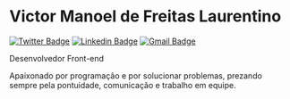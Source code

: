 # Victor Manoel de Freitas Laurentino

[![Twitter Badge](https://img.shields.io/badge/-@dieegosf-00875f?style=flat-square&labelColor=00875f&logo=twitter&logoColor=white&link=https://twitter.com/dieegosf)](https://twitter.com/VictorManoelDev) 
[![Linkedin Badge](https://img.shields.io/badge/-Diego%20Fernandes-00875f?style=flat-square&logo=Linkedin&logoColor=white&link=https://www.linkedin.com/in/diego-schell-fernandes/)](https://www.linkedin.com/in/victor-manoel-de-freitas-laurentino-ba81ab22a/) 
[![Gmail Badge](https://img.shields.io/badge/-diego.schell.f@gmail.com-00875f?style=flat-square&logo=Gmail&logoColor=white&link=mailto:diego.schell.f@gmail.com)](mailto:victormanoel.dev@gmail.com)

Desenvolvedor Front-end

Apaixonado por programação e por solucionar problemas, prezando sempre pela pontuidade, comunicação e trabalho em equipe.

